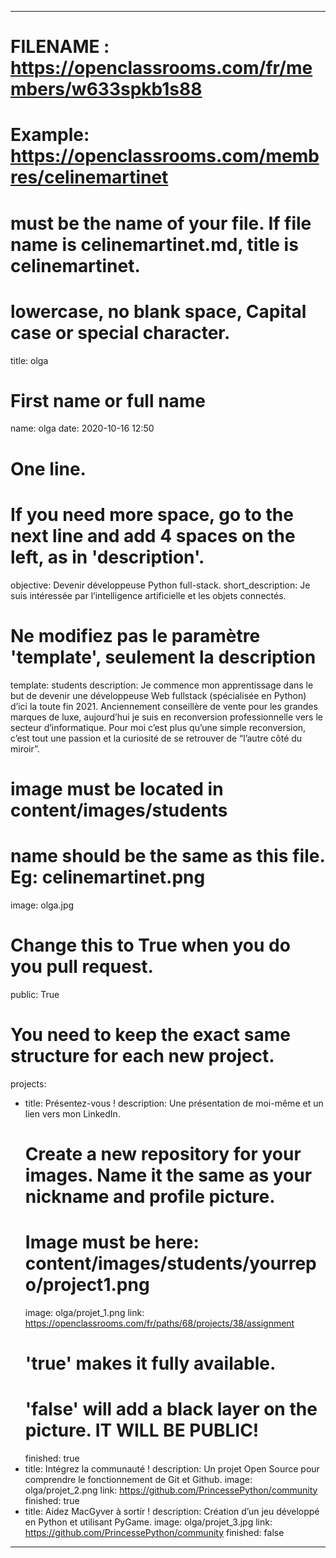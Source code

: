 ---

# FILENAME : https://openclassrooms.com/fr/members/w633spkb1s88
# Example: https://openclassrooms.com/membres/celinemartinet
# must be the name of your file. If file name is celinemartinet.md, title is celinemartinet.
# lowercase, no blank space, Capital case or special character.
title: olga

# First name or full name
name: olga
date: 2020-10-16 12:50

# One line.
# If you need more space, go to the next line and add 4 spaces on the left, as in 'description'.
objective: Devenir développeuse Python full-stack.
short_description: Je suis intéressée par l’intelligence artificielle et les objets connectés.

# Ne modifiez pas le paramètre 'template', seulement la description
template: students
description:
    Je commence mon apprentissage dans le but de devenir une
    développeuse Web fullstack (spécialisée en Python) d’ici la toute fin 2021.
    Anciennement conseillère de vente pour les grandes marques de luxe, aujourd’hui je suis
    en reconversion professionnelle vers le secteur d’informatique. Pour moi c’est plus qu’une
    simple reconversion, c’est tout une passion et la curiosité de se retrouver de “l’autre côté du
    miroir”.
    
# image must be located in content/images/students
# name should be the same as this file. Eg: celinemartinet.png
image: olga.jpg

# Change this to True when you do you pull request.
public: True

# You need to keep the exact same structure for each new project.
projects:
  - title: Présentez-vous !
    description: Une présentation de moi-même et un lien vers mon LinkedIn.
    # Create a new repository for your images. Name it the same as your nickname and profile picture.
    # Image must be here: content/images/students/yourrepo/project1.png
    image: olga/projet_1.png
    link: https://openclassrooms.com/fr/paths/68/projects/38/assignment
    # 'true' makes it fully available.
    # 'false' will add a black layer on the picture. IT WILL BE PUBLIC!
    finished: true
  - title: Intégrez la communauté !
    description: Un projet Open Source pour comprendre le fonctionnement de Git et Github. 
    image: olga/projet_2.png
    link: https://github.com/PrincessePython/community
    finished: true
  - title: Aidez MacGyver à sortir !
    description: Création d’un jeu développé en Python et utilisant PyGame.
    image: olga/projet_3.jpg
    link: https://github.com/PrincessePython/community
    finished: false

---